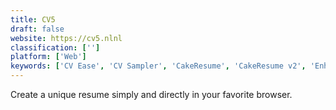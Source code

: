 ```yaml
---
title: CV5
draft: false 
website: https://cv5.nlnl
classification: ['']
platform: ['Web']
keywords: ['CV Ease', 'CV Sampler', 'CakeResume', 'CakeResume v2', 'Enhancv', 'Glyph', 'JobCv', 'Kickresume', 'Novorésumé', 'Onlineresume.us', 'ResumUP', 'Resume Templates Word', 'Resume.io', 'ResumeLift', 'Resumizer Free Resume Creator', 'Resumonk', 'VisualCV', 'Welcome Kit', 'Zalent', 'cvmaker', 'jacando']
---
```

Create a unique resume simply and directly in your favorite browser.